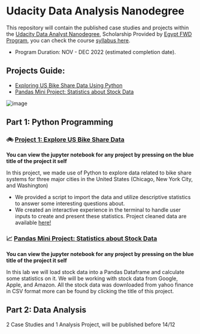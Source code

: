 # __Udacity Data Analysis Nanodegree__

This repository will contain the published case studies and projects within the [Udacity Data Analyst Nanodegree](), Scholarship Provided by [Egypt FWD Program](), you can check the course [syllabus here](https://egfwd.com/specializtion/data-analysis-professional/).
* Program Duration: NOV - DEC 2022 (estimated completion date).

## Projects Guide:

- [Exploring US Bike Share Data Using Python](https://github.com/am-abdelfatah/Udacity-Data-Analyst-Nanodegree/edit/main/README.md#-project-1-explore-us-bike-share-data)
- [Pandas Mini Project: Statistics about Stock Data](https://github.com/am-abdelfatah/Udacity-Data-Analyst-Nanodegree/edit/main/README.md#chart_with_upwards_trend-pandas-mini-project-statistics-about-stock-data)

![image](https://user-images.githubusercontent.com/59232546/203462476-02ab2835-6e42-4475-a986-6f7e0b163086.png)

## Part 1: Python Programming

### 🚲 __[Project 1: Explore US Bike Share Data](https://github.com/am-abdelfatah/Udacity-Data-Analyst-Nanodegree/blob/main/project_1-us_bikeshare.ipynb)__

__You can view the jupyter notebook for any project by pressing on the blue title of the project it self__

In this project, we made use of Python to explore data related to bike share systems for three major cities in the United States (Chicago, New York City, and Washington) 
* We provided a script to import the data and utilize descriptive statistics to answer some interesting questions about. 
* We created an interactive experience in the terminal to handle user inputs to create and present these statistics.
Project cleaned data are available [here!](https://drive.google.com/drive/folders/15oELl4btNrxf15lCoF1mXBjKXpwprDHF?usp=share_link)

### :chart_with_upwards_trend: __[Pandas Mini Project: Statistics about Stock Data](https://github.com/am-abdelfatah/Udacity-Data-Analyst-Nanodegree/blob/main/Statistics%20from%20Stock%20Data.ipynb)__

__You can view the jupyter notebook for any project by pressing on the blue title of the project it self__

In this lab we will load stock data into a Pandas Dataframe and calculate some statistics on it. We will be working with stock data from Google, Apple, and Amazon. All the stock data was downloaded from yahoo finance in CSV format more can be found by clicking the title of this project.


## Part 2: Data Analysis
2 Case Studies and 1 Analysis Project, will be published before 14/12
